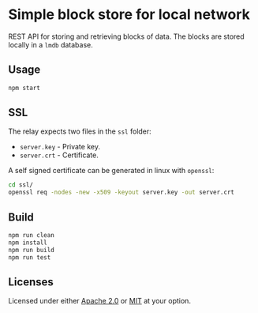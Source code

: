 # Simple block store for local network

REST API for storing and retrieving blocks of data. The blocks are stored locally in a `lmdb` database.

## Usage

```sh
npm start
```

## SSL

The relay expects two files in the `ssl` folder:

- `server.key` - Private key.
- `server.crt` - Certificate.

A self signed certificate can be generated in linux with `openssl`:

```sh
cd ssl/
openssl req -nodes -new -x509 -keyout server.key -out server.crt
```

## Build

```sh
npm run clean
npm install
npm run build
npm run test
```

## Licenses

Licensed under either [Apache 2.0](http://opensource.org/licenses/MIT) or [MIT](http://opensource.org/licenses/MIT) at your option.
